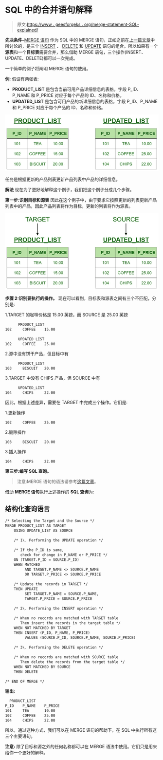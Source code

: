 # SQL 中的合并语句解释

> 原文:[https://www . geesforgeks . org/merge-statement-SQL-explained/](https://www.geeksforgeeks.org/merge-statement-sql-explained/)

**先决条件–**[MERGE 语句](https://www.geeksforgeeks.org/sql-merge-statement/)
作为 SQL 中的 MERGE 语句，正如之前在[上一篇文章](https://www.geeksforgeeks.org/sql-merge-statement/)中所讨论的，是三个 [INSERT](https://www.geeksforgeeks.org/sql-insert-statement/) 、 [DELETE](https://www.geeksforgeeks.org/sql-delete-statement/) 和 [UPDATE](https://www.geeksforgeeks.org/sql-update-statement/) 语句的组合。所以如果有一个**源表**和一个**目标表**需要合并，那么借助 MERGE 语句，三个操作(INSERT、UPDATE、DELETE)都可以一次完成。

一个简单的例子将阐明 MERGE 语句的使用。

**例:**
假设有两张表:

*   **PRODUCT_LIST** 是包含当前可用产品详细信息的表格，字段 P_ID、P_NAME 和 P_PRICE 对应于每个产品的 ID、名称和价格。
*   **UPDATED_LIST** 是包含可用产品的新详细信息的表格，字段 P_ID、P_NAME 和 P_PRICE 对应于每个产品的 ID、名称和价格。

![](img/aa095c89d20bc0d4b28b429079e33124.png)

任务是根据更新的产品列表更新产品列表中产品的详细信息。

**解法**
现在为了更好地解释这个例子，我们把这个例子分成几个步骤。

**第一步:识别目标和源表**
因此在这个例子中，由于要求它按照更新的列表更新产品列表中的产品，因此产品列表将作为目标，更新的列表将作为源表。

![](img/2231890343aef6d00803105a12121072.png)

**步骤 2:识别要执行的操作。**
现在可以看到，目标表和源表之间有三个不匹配，分别是:

1.TARGET 的咖啡价格是 15.00 英镑，而 SOURCE 是 25.00 英镑

```
      PRODUCT_LIST
102     COFFEE    15.00

      UPDATED_LIST
102     COFFEE    25.00
```

2.源中没有饼干产品，但目标中有

```
      PRODUCT_LIST
103     BISCUIT   20.00
```

3.TARGET 中没有 CHIPS 产品，但 SOURCE 中有

```
      UPDATED_LIST
104     CHIPS     22.00
```

因此，根据上述差异，需要在 TARGET 中完成三个操作。它们是:

1.更新操作

```
102     COFFEE    25.00
```

2.删除操作

```
103     BISCUIT   20.00
```

3.插入操作

```
104     CHIPS     22.00
```

**第三步:编写 SQL 查询。**

> 注意:MERGE 语句的语法请参考[这篇文章](https://www.geeksforgeeks.org/sql-merge-statement/)。

借助 **MERGE 语句**执行上述操作的 **SQL 查询**为:

## 结构化查询语言

```
/* Selecting the Target and the Source */
MERGE PRODUCT_LIST AS TARGET
    USING UPDATE_LIST AS SOURCE

    /* 1\. Performing the UPDATE operation */

    /* If the P_ID is same,
       check for change in P_NAME or P_PRICE */
    ON (TARGET.P_ID = SOURCE.P_ID)
    WHEN MATCHED
         AND TARGET.P_NAME <> SOURCE.P_NAME
         OR TARGET.P_PRICE <> SOURCE.P_PRICE

    /* Update the records in TARGET */
    THEN UPDATE
         SET TARGET.P_NAME = SOURCE.P_NAME,
         TARGET.P_PRICE = SOURCE.P_PRICE

    /* 2\. Performing the INSERT operation */

    /* When no records are matched with TARGET table
       Then insert the records in the target table */
    WHEN NOT MATCHED BY TARGET
    THEN INSERT (P_ID, P_NAME, P_PRICE)         
         VALUES (SOURCE.P_ID, SOURCE.P_NAME, SOURCE.P_PRICE)

    /* 3\. Performing the DELETE operation */

    /* When no records are matched with SOURCE table
       Then delete the records from the target table */
    WHEN NOT MATCHED BY SOURCE
    THEN DELETE

/* END OF MERGE */
```

**输出:**

```
  PRODUCT_LIST
P_ID    P_NAME    P_PRICE
101     TEA       10.00 
102     COFFEE    25.00
104     CHIPS     22.00
```

所以，通过这种方式，我们可以在 MERGE 语句的帮助下，在 SQL 中执行所有这三个主要语句。

**注意:** 除了目标和源之外的任何名称都可以在 MERGE 语法中使用。它们只是用来给你一个更好的解释。